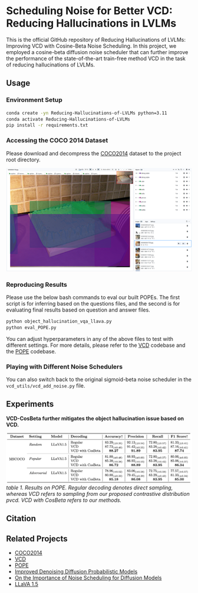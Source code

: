 # Scheduling Noise for Better VCD: Reducing Hallucinations in LVLMs

This is the official GitHub repository of Reducing Hallucinations of LVLMs: Improving VCD with Cosine-Beta Noise Scheduling. In this project, we employed a cosine-beta diffusion noise scheduler that can further improve the performance of the state-of-the-art train-free method VCD in the task of reducing hallucinations of LVLMs.

##  Usage

### Environment Setup
```bash
conda create -yn Reducing-Hallucinations-of-LVLMs python=3.11
conda activate Reducing-Hallucinations-of-LVLMs
pip install -r requirements.txt
```

### Accessing the COCO 2014 Dataset

Please download and decompress the [COCO2014](https://www.kaggle.com/datasets/jeffaudi/coco-2014-dataset-for-yolov3) dataset to the project root directory.

![dataset](figs/img.png)

### Reproducing Results

Please use the below bash commands to eval our built POPEs. The first script is for inferring based on the questions files, and the second is for evaluating final results based on question and answer files.

```bash
python object_hallucination_vqa_llava.py
python eval_POPE.py
```

You can adjust hyperparameters in any of the above files to test with different settings. For more details, please refer to the [VCD](https://github.com/DAMO-NLP-SG/VCD?tab=readme-ov-file) codebase and the [POPE](https://github.com/RUCAIBox/POPE) codebase.

### Playing with Different Noise Schedulers

You can also switch back to the original sigmoid-beta noise scheduler in the `vcd_utils/vcd_add_noise.py` file.

## Experiments

**VCD-CosBeta further mitigates the object hallucination issue based on VCD.**

![exp1](figs/img_1.png)
*table 1. Results on POPE. Regular decoding denotes direct sampling, whereas VCD refers to sampling from our proposed contrastive distribution pvcd. VCD with CosBeta refers to our methods.*

## Citation

## Related Projects

- [COCO2014](https://www.kaggle.com/datasets/jeffaudi/coco-2014-dataset-for-yolov3)
- [VCD](https://github.com/DAMO-NLP-SG/VCD?tab=readme-ov-file)
- [POPE](https://github.com/RUCAIBox/POPE)
- [Improved Denoising Diffusion Probabilistic Models](https://arxiv.org/pdf/2102.09672)
- [On the Importance of Noise Scheduling for Diffusion Models](https://arxiv.org/pdf/2301.10972)
- [LLaVA 1.5](https://github.com/haotian-liu/LLaVA)
